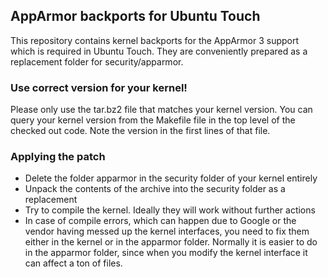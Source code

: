 ## AppArmor backports for Ubuntu Touch
This repository contains kernel backports for the AppArmor 3 support which is required in Ubuntu Touch. They are conveniently prepared as a replacement folder for security/apparmor.

### Use correct version for your kernel!
Please only use the tar.bz2 file that matches your kernel version. You can query your kernel version from the Makefile file in the top level of the checked out code. Note the version in the first lines of that file.

### Applying the patch
* Delete the folder apparmor in the security folder of your kernel entirely
* Unpack the contents of the archive into the security folder as a replacement
* Try to compile the kernel. Ideally they will work without further actions
* In case of compile errors, which can happen due to Google or the vendor having messed up the kernel interfaces, you need to fix them either in the kernel or in the apparmor folder. Normally it is easier to do in the apparmor folder, since when you modify the kernel interface it can affect a ton of files.


